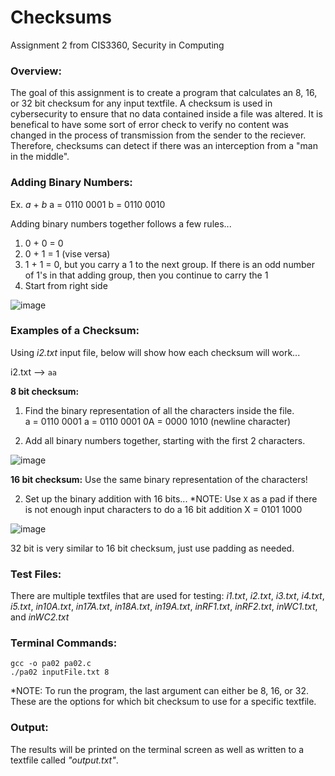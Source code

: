# **Checksums**
Assignment 2 from CIS3360, Security in Computing

### Overview:
The goal of this assignment is to create a program that calculates an 8, 16, or 32 bit checksum for any input textfile. A checksum is used in cybersecurity to ensure that no data contained inside a file was altered. It is benefical to have some sort of error check to verify no content was changed in the process of transmission from the sender to the reciever. Therefore, checksums can detect if there was an interception from a "man in the middle".

### Adding Binary Numbers:
Ex. _a_ + _b_
a = 0110 0001
b = 0110 0010  

Adding binary numbers together follows a few rules...
1. 0 + 0 = 0
2. 0 + 1 = 1 (vise versa)
3. 1 + 1 = 0, but you carry a 1 to the next group. If there is an odd number of 1's in that adding group, then you continue to carry the 1
4. Start from right side  

![image](https://github.com/kegrimes/System-Software/assets/117098682/bb3ea86a-1416-4169-a7ec-6f44111a0ba3)

### Examples of a Checksum:
Using _i2.txt_ input file, below will show how each checksum will work...  

i2.txt --> `aa`  

**8 bit checksum:** 
1. Find the binary representation of all the characters inside the file.  
a = 0110 0001
a = 0110 0001
0A = 0000 1010 (newline character)

2. Add all binary numbers together, starting with the first 2 characters.

![image](https://github.com/kegrimes/System-Software/assets/117098682/23828bfb-efd5-47f4-962f-f93160ac9d08)

**16 bit checksum:**
Use the same binary representation of the characters!  

2. Set up the binary addition with 16 bits...
*NOTE: Use `X` as a pad if there is not enough input characters to do a 16 bit addition
X = 0101 1000  

![image](https://github.com/kegrimes/System-Software/assets/117098682/19f910cb-4dae-445b-b4a9-c2b6811cefec)

32 bit is very similar to 16 bit checksum, just use padding as needed.  


### Test Files:
There are multiple textfiles that are used for testing: _i1.txt_, _i2.txt_, _i3.txt_, _i4.txt_, _i5.txt_, _in10A.txt_, _in17A.txt_, _in18A.txt_, _in19A.txt_, _inRF1.txt_, _inRF2.txt_, _inWC1.txt_, and _inWC2.txt_

### Terminal Commands:
```
gcc -o pa02 pa02.c
./pa02 inputFile.txt 8
```
*NOTE: To run the program, the last argument can either be 8, 16, or 32. These are the options for which bit checksum to use for a specific textfile.

### Output:
The results will be printed on the terminal screen as well as written to a textfile called _"output.txt"_. 
